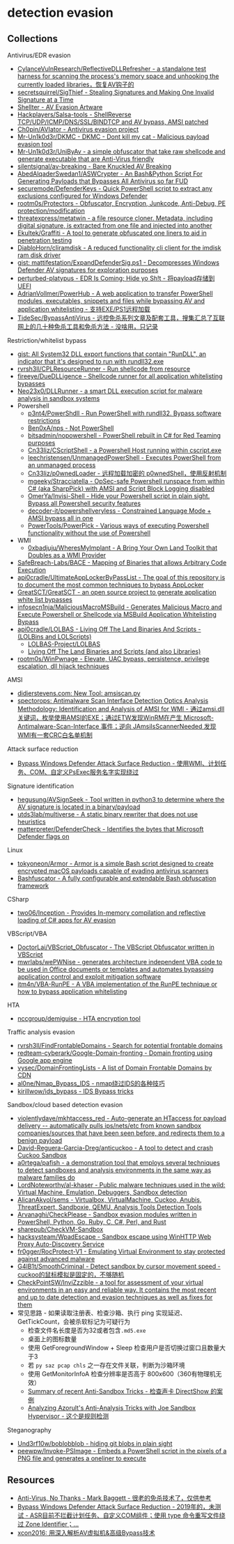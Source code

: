 # detection evasion

## Collections

Antivirus/EDR evasion

* [CylanceVulnResearch/ReflectiveDLLRefresher - a standalone test harness for scanning the process's memory space and unhooking the currently loaded libraries，恢复AV钩子的](https://github.com/CylanceVulnResearch/ReflectiveDLLRefresher)
* [secretsquirrel/SigThief - Stealing Signatures and Making One Invalid Signature at a Time](https://github.com/secretsquirrel/SigThief)
* [Shellter - AV Evasion Artware](https://www.shellterproject.com/)
* [Hackplayers/Salsa-tools - ShellReverse TCP/UDP/ICMP/DNS/SSL/BINDTCP and AV bypass, AMSI patched](https://github.com/Hackplayers/Salsa-tools)
* [Ch0pin/AVIator - Antivirus evasion project](https://github.com/Ch0pin/AVIator)
* [Mr-Un1k0d3r/DKMC - DKMC - Dont kill my cat - Malicious payload evasion tool](https://github.com/Mr-Un1k0d3r/DKMC)
* [Mr-Un1k0d3r/UniByAv - a simple obfuscator that take raw shellcode and generate executable that are Anti-Virus friendly](https://github.com/Mr-Un1k0d3r/UniByAv)
* [silentsignal/av-breaking - Bare Knuckled AV Breaking](https://github.com/silentsignal/av-breaking)
* [AbedAlqaderSwedan1/ASWCrypter - An Bash&Python Script For Generating Payloads that Bypasses All Antivirus so far FUD](https://github.com/AbedAlqaderSwedan1/ASWCrypter)
* [securemode/DefenderKeys - Quick PowerShell script to extract any exclusions configured for Windows Defender](https://github.com/securemode/DefenderKeys)
* [rootm0s/Protectors - Obfuscator, Encryption, Junkcode, Anti-Debug, PE protection/modification](https://github.com/rootm0s/Protectors)
* [threatexpress/metatwin - a file resource cloner. Metadata, including digital signature, is extracted from one file and injected into another](https://github.com/threatexpress/metatwin)
* [Ekultek/Graffiti - A tool to generate obfuscated one liners to aid in penetration testing](https://github.com/Ekultek/Graffiti)
* [DiabloHorn/cliramdisk - A reduced functionality cli client for the imdisk ram disk driver](https://github.com/DiabloHorn/cliramdisk)
* [gist: mattifestation/ExpandDefenderSig.ps1 - Decompresses Windows Defender AV signatures for exploration purposes](https://gist.github.com/mattifestation/3af5a472e11b7e135273e71cb5fed866)
* [perturbed-platypus - EDR Is Coming; Hide yo Sh!t - 将payload存储到UEFI](https://github.com/perturbed-platypus)
* [AdrianVollmer/PowerHub - A web application to transfer PowerShell modules, executables, snippets and files while bypassing AV and application whitelisting - 支持EXE/PS1远程加载](https://github.com/AdrianVollmer/PowerHub)
* [TideSec/BypassAntiVirus - 远控免杀系列文章及配套工具，搜集汇总了互联网上的几十种免杀工具和免杀方法 - 没啥用，只记录](https://github.com/TideSec/BypassAntiVirus)

Restriction/whitelist bypass

* [gist: All System32 DLL export functions that contain "RunDLL", an indicator that it's designed to run with rundll32.exe](https://gist.github.com/mattifestation/27af49ff6b9ee6bbb21e4443310f70f5)
* [rvrsh3ll/CPLResourceRunner - Run shellcode from resource](https://github.com/rvrsh3ll/CPLResourceRunner)
* [fireeye/DueDLLigence - Shellcode runner for all application whitelisting bypasses](https://github.com/fireeye/DueDLLigence)
* [Neo23x0/DLLRunner - a smart DLL execution script for malware analysis in sandbox systems](https://github.com/Neo23x0/DLLRunner)
* Powershell
  * [p3nt4/PowerShdll - Run PowerShell with rundll32. Bypass software restrictions](https://github.com/p3nt4/PowerShdll)
  * [Ben0xA/nps - Not PowerShell](https://github.com/Ben0xA/nps)
  * [bitsadmin/nopowershell - PowerShell rebuilt in C# for Red Teaming purposes](https://github.com/bitsadmin/nopowershell)
  * [Cn33liz/CScriptShell - a Powershell Host running within cscript.exe](https://github.com/Cn33liz/CScriptShell)
  * [leechristensen/UnmanagedPowerShell - Executes PowerShell from an unmanaged process](https://github.com/leechristensen/UnmanagedPowerShell)
  * [Cn33liz/p0wnedLoader - 远程加载加密的 p0wnedShell，使用反射机制](https://github.com/Cn33liz/p0wnedLoader)
  * [mgeeky/Stracciatella - OpSec-safe Powershell runspace from within C# (aka SharpPick) with AMSI and Script Block Logging disabled](https://github.com/mgeeky/Stracciatella)
  * [OmerYa/Invisi-Shell - Hide your Powershell script in plain sight. Bypass all Powershell security features](https://github.com/OmerYa/Invisi-Shell)
  * [decoder-it/powershellveryless - Constrained Language Mode + AMSI bypass all in one](https://github.com/decoder-it/powershellveryless)
  * [PowerTools/PowerPick - Various ways of executing Powershell functionality without the use of Powershell](https://github.com/PowerShellEmpire/PowerTools/tree/master/PowerPick)
* WMI
  * [0xbadjuju/WheresMyImplant - A Bring Your Own Land Toolkit that Doubles as a WMI Provider](https://github.com/0xbadjuju/WheresMyImplant)
* [SafeBreach-Labs/BACE - Mapping of Binaries that allows Arbitrary Code Execution](https://github.com/SafeBreach-Labs/BACE)
* [api0cradle/UltimateAppLockerByPassList - The goal of this repository is to document the most common techniques to bypass AppLocker](https://github.com/api0cradle/UltimateAppLockerByPassList)
* [GreatSCT/GreatSCT - an open source project to generate application white list bypasses](https://github.com/GreatSCT/GreatSCT)
* [infosecn1nja/MaliciousMacroMSBuild - Generates Malicious Macro and Execute Powershell or Shellcode via MSBuild Application Whitelisting Bypass](https://github.com/infosecn1nja/MaliciousMacroMSBuild)
* [api0cradle/LOLBAS - Living Off The Land Binaries And Scripts - (LOLBins and LOLScripts)](https://github.com/api0cradle/LOLBAS)
  * [LOLBAS-Project/LOLBAS](https://github.com/LOLBAS-Project/LOLBAS)
  * [Living Off The Land Binaries and Scripts (and also Libraries)](https://lolbas-project.github.io/)
* [rootm0s/WinPwnage - Elevate, UAC bypass, persistence, privilege escalation, dll hijack techniques](https://github.com/rootm0s/WinPwnage)

AMSI

* [didierstevens.com: New Tool: amsiscan.py](https://blog.didierstevens.com/2019/06/13/new-tool-amsiscan-py/)
* [spectorops: Antimalware Scan Interface Detection Optics Analysis Methodology: Identification and Analysis of AMSI for WMI - 通过amsi.dll关键词，枚举使用AMSI的EXE；通过ETW发现WinRM在产生 Microsoft-Antimalware-Scan-Interface 事件；逆向 JAmsiIsScannerNeeded 发现WMI有一套CRC白名单机制](https://posts.specterops.io/antimalware-scan-interface-detection-optics-analysis-methodology-858c37c38383)

Attack surface reduction

* [Bypass Windows Defender Attack Surface Reduction - 使用WMI、计划任务、COM、自定义PsExec服务名字实现绕过](https://github.com/sevagas/WindowsDefender_ASR_Bypass-OffensiveCon2019/blob/master/Bypass_Windows_Defender_ASR.pptx)

Signature identification

* [hegusung/AVSignSeek - Tool written in python3 to determine where the AV signature is located in a binary/payload](https://github.com/hegusung/AVSignSeek)
* [utds3lab/multiverse - A static binary rewriter that does not use heuristics](https://github.com/utds3lab/multiverse)
* [matterpreter/DefenderCheck - Identifies the bytes that Microsoft Defender flags on](https://github.com/matterpreter/DefenderCheck)

Linux

* [tokyoneon/Armor - Armor is a simple Bash script designed to create encrypted macOS payloads capable of evading antivirus scanners](https://github.com/tokyoneon/Armor)
* [Bashfuscator - A fully configurable and extendable Bash obfuscation framework](https://github.com/Bashfuscator/Bashfuscator)

CSharp

* [two06/Inception - Provides In-memory compilation and reflective loading of C# apps for AV evasion](https://github.com/two06/Inception)

VBScript/VBA

* [DoctorLai/VBScript_Obfuscator - The VBScript Obfuscator written in VBScript](https://github.com/DoctorLai/VBScript_Obfuscator)
* [mwrlabs/wePWNise - generates architecture independent VBA code to be used in Office documents or templates and automates bypassing application control and exploit mitigation software](https://github.com/mwrlabs/wePWNise)
* [itm4n/VBA-RunPE - A VBA implementation of the RunPE technique or how to bypass application whitelisting](https://github.com/itm4n/VBA-RunPE)

HTA

* [nccgroup/demiguise - HTA encryption tool](https://github.com/nccgroup/demiguise)

Traffic analysis evasion

* [rvrsh3ll/FindFrontableDomains - Search for potential frontable domains](https://github.com/rvrsh3ll/FindFrontableDomains)
* [redteam-cyberark/Google-Domain-fronting - Domain fronting using Google app engine](https://github.com/redteam-cyberark/Google-Domain-fronting)
* [vysec/DomainFrontingLists - A list of Domain Frontable Domains by CDN](https://github.com/vysec/DomainFrontingLists)
* [al0ne/Nmap_Bypass_IDS - nmap绕过IDS的各种技巧](https://github.com/al0ne/Nmap_Bypass_IDS)
* [kirillwow/ids_bypass - IDS Bypass tricks](https://github.com/kirillwow/ids_bypass)

Sandbox/cloud based detection evasion

* [violentlydave/mkhtaccess_red - Auto-generate an HTaccess for payload delivery -- automatically pulls ips/nets/etc from known sandbox companies/sources that have been seen before, and redirects them to a benign payload](https://github.com/violentlydave/mkhtaccess_red)
* [David-Reguera-Garcia-Dreg/anticuckoo - A tool to detect and crash Cuckoo Sandbox](https://github.com/David-Reguera-Garcia-Dreg/anticuckoo)
* [a0rtega/pafish - a demonstration tool that employs several techniques to detect sandboxes and analysis environments in the same way as malware families do](https://github.com/a0rtega/pafish)
* [LordNoteworthy/al-khaser - Public malware techniques used in the wild: Virtual Machine, Emulation, Debuggers, Sandbox detection](https://github.com/LordNoteworthy/al-khaser)
* [AlicanAkyol/sems - Virtualbox, VirtualMachine, Cuckoo, Anubis, ThreatExpert, Sandboxie, QEMU, Analysis Tools Detection Tools](https://github.com/AlicanAkyol/sems)
* [Arvanaghi/CheckPlease - Sandbox evasion modules written in PowerShell, Python, Go, Ruby, C, C#, Perl, and Rust](https://github.com/Arvanaghi/CheckPlease)
* [sharepub/CheckVM-Sandbox](https://github.com/sharepub/CheckVM-Sandbox)
* [hacksysteam/WpadEscape - Sandbox escape using WinHTTP Web Proxy Auto-Discovery Service](https://github.com/hacksysteam/WpadEscape)
* [fr0gger/RocProtect-V1 - Emulating Virtual Environment to stay protected against advanced malware](https://github.com/fr0gger/RocProtect-V1)
* [G4lB1t/SmoothCriminal - Detect sandbox by cursor movement speed - cuckoo的鼠标模拟是固定的，不够随机](https://github.com/G4lB1t/SmoothCriminal)
* [CheckPointSW/InviZzzible - a tool for assessment of your virtual environments in an easy and reliable way. It contains the most recent and up to date detection and evasion techniques as well as fixes for them](https://github.com/CheckPointSW/InviZzzible)
* 常见思路 - 如果读取注册表、检查沙箱、执行 ping 实现延迟、GetTickCount，会被杀软标记为可疑行为
  * 检查文件名长度是否为32或者包含`.md5.exe`
  * 桌面上的图标数量
  * 使用 GetForegroundWindow + Sleep 检查用户是否切换过窗口且数量大于3
  * 若 `py saz pcap chls` 之一存在文件关联，判断为沙箱环境
  * 使用 GetMonitorInfoA 检查分辨率是否高于 800x600（360有物理机无效）
  * [Summary of recent Anti-Sandbox Tricks - 检查声卡 DirectShow 的案例](http://blog.joesecurity.org/2016/06/summary-of-recent-anti-sandbox-tricks.html)
  * [Analyzing Azorult's Anti-Analysis Tricks with Joe Sandbox Hypervisor - 这个是规则检测](https://www.joesecurity.org/blog/9048980422564630717)

Steganography

* [Und3rf10w/boblobblob - hiding git blobs in plain sight](https://github.com/Und3rf10w/boblobblob)
* [peewpw/Invoke-PSImage - Embeds a PowerShell script in the pixels of a PNG file and generates a oneliner to execute](https://github.com/peewpw/Invoke-PSImage)

## Resources

* [Anti-Virus, No Thanks - Mark Baggett - 很老的免杀技术了，仅供参考](https://www.sans.org/cyber-security-summit/archives/file/summit-archive-1493863710.pdf)
* [Bypass Windows Defender Attack Surface Reduction - 2019年的，未测试 - ASR目前不拦截计划任务、自定义COM组件；使用 type 命令重写文件绕过 Zone Identifier；...](https://blog.sevagas.com/IMG/pdf/bypass_windows_defender_attack_surface_reduction.pdf)
* [xcon2016: 用深入解析AV虚拟机&高级Bypass技术](http://www.vxjump.net/files/seccon/BAVE_xcon2016.pdf)



